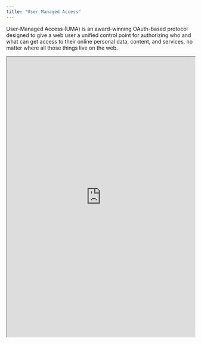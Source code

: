```yaml
---
title: "User Managed Access"
---
```


User-Managed Access (UMA) is an award-winning OAuth-based protocol designed to give a web user a unified control point for authorizing who and what can get access to their online personal data, content, and services, no matter where all those things live on the web.

<iframe height="750" width="100%" src="https://ewelton.github.io/ktest/wiki.html#User%20Managed%20Access"></iframe>
